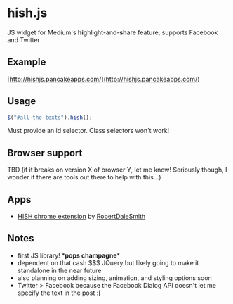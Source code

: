 hish.js
=======

JS widget for Medium's **hi**ghlight-and-**sh**are feature, supports Facebook and Twitter

## Example
[http://hishjs.pancakeapps.com/](http://hishjs.pancakeapps.com/)

## Usage
```js
$("#all-the-texts").hish();
```
Must provide an id selector. Class selectors won't work!

## Browser support
TBD (if it breaks on version X of browser Y, let me know! Seriously though, I wonder if there are tools out there to help with this...)

## Apps
* [HISH chrome extension](https://chrome.google.com/webstore/detail/hish-highlight-and-share/abjogbjmhejlfeepnhmgenhcdkmjabeh) by [RobertDaleSmith](https://github.com/RobertDaleSmith)

## Notes
* first JS library! \*__pops champagne__\*
* dependent on that cash $$$ JQuery but likely going to make it standalone in the near future
* also planning on adding sizing, animation, and styling options soon
* Twitter > Facebook because the Facebook Dialog API doesn't let me specify the text in the post :[
